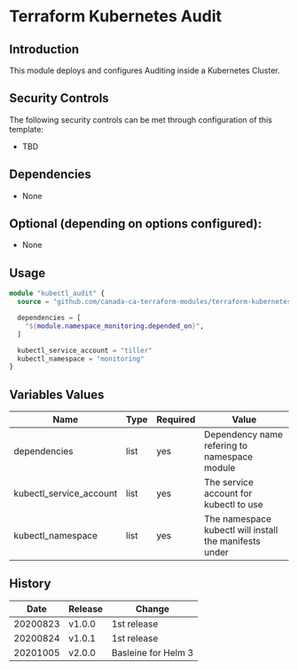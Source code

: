 # Terraform Kubernetes Audit

## Introduction

This module deploys and configures Auditing inside a Kubernetes Cluster.

## Security Controls

The following security controls can be met through configuration of this template:

* TBD

## Dependencies

* None

## Optional (depending on options configured):

* None

## Usage

```terraform
module "kubectl_audit" {
  source = "github.com/canada-ca-terraform-modules/terraform-kubernetes-audit?ref=v1.0.1"

  dependencies = [
    "${module.namespace_monitoring.depended_on}",
  ]

  kubectl_service_account = "tiller"
  kubectl_namespace = "monitoring"
}
```

## Variables Values

| Name                    | Type   | Required | Value                                                  |
| ----------------------- | ------ | -------- | ------------------------------------------------------ |
| dependencies            | list   | yes      | Dependency name refering to namespace module           |
| kubectl_service_account | list   | yes      | The service account for kubectl to use                 |
| kubectl_namespace       | list   | yes      | The namespace kubectl will install the manifests under |

## History

| Date     | Release    | Change                                                     |
| -------- | ---------- | ---------------------------------------------------------- |
| 20200823 | v1.0.0     | 1st release                                                |
| 20200824 | v1.0.1     | 1st release                                                |
| 20201005 | v2.0.0     | Basleine for Helm 3                                        |